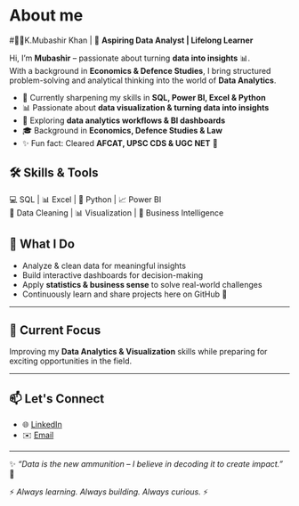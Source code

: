  # About me
 #👩‍💻K.Mubashir Khan  | 🎯 **Aspiring Data Analyst | Lifelong Learner**  

Hi, I’m **Mubashir** – passionate about turning **data into insights** 📊.  
With a background in **Economics & Defence Studies**, I bring structured problem-solving and analytical thinking into the world of **Data Analytics**.  

- 🔭 Currently sharpening my skills in **SQL, Power BI, Excel & Python**  
- 📊 Passionate about **data visualization & turning data into insights**  
- 🌱 Exploring **data analytics workflows & BI dashboards**  
- 🎓 Background in **Economics, Defence Studies & Law**  
- ✨ Fun fact: Cleared **AFCAT, UPSC CDS & UGC NET** 💪 

## 🛠️ Skills & Tools  
💻 SQL | 📊 Excel | 🐍 Python | 📈 Power BI  
🧹 Data Cleaning | 📊 Visualization | 🧠 Business Intelligence  

## 🚀 What I Do  
- Analyze & clean data for meaningful insights  
- Build interactive dashboards for decision-making  
- Apply **statistics & business sense** to solve real-world challenges  
- Continuously learn and share projects here on GitHub 🌟  

---
## 🌱 Current Focus  
Improving my **Data Analytics & Visualization** skills while preparing for exciting opportunities in the field.  

---
## 📫 Let's Connect  

- 🌐 [LinkedIn](linkedin.com/in/k-mubasir-khan)  
- ✉️ [Email](mubashirkhan0001@gmail.com)  

---

✨ *“Data is the new ammunition – I believe in decoding it to create impact.”* 🚀 

⚡ *Always learning. Always building. Always curious.* ⚡



